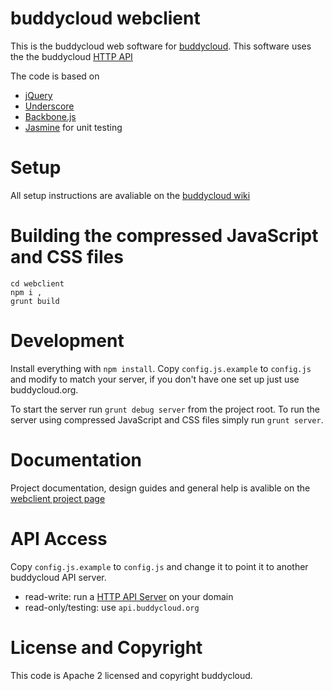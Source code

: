 buddycloud webclient
====================

This is the buddycloud web software for [buddycloud](http://buddycloud.com/).
This software uses the the buddycloud [HTTP API](https://github.com/buddycloud/buddycloud-http-api)

The code is based on 
* [jQuery](http://jquery.com/)
* [Underscore](http://underscorejs.org/) 
* [Backbone.js](http://backbonejs.org/)
* [Jasmine](http://pivotal.github.com/jasmine/) for unit testing

Setup
=====

All setup instructions are avaliable on the [buddycloud wiki](https://buddycloud.org/wiki/Install#buddycloud_webclient_setup)

Building the compressed JavaScript and CSS files
================================================

```
cd webclient
npm i ,
grunt build
```

Development
===========
Install everything with `npm install`. Copy `config.js.example` to `config.js` and modify to match your server, if you don't have one set up just use buddycloud.org. 

To start the server run `grunt debug server` from the project root.
To run the server using compressed JavaScript and CSS files simply run `grunt server`.

Documentation
=============

Project documentation, design guides and general help is avalible on the [webclient project page](https://buddycloud.org/wiki/Buddycloud_web_client)

API Access
==========

Copy `config.js.example` to `config.js` and change it to point it to another buddycloud API server.
* read-write: run a [HTTP API Server](https://github.com/buddycloud/buddycloud-http-api) on your domain
* read-only/testing: use `api.buddycloud.org`

License and Copyright
=====================

This code is Apache 2 licensed and copyright buddycloud.
